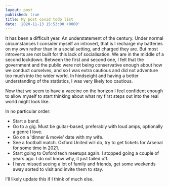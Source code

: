 ```yaml
---
layout: post
published: true
title: My post covid todo list
date: '2020-11-13 15:53:00 +0000'
---
```


It has been a difficult year. An understatement of the century. Under normal circumstances I consider myself an introvert, that is I recharge my batteries on my own rather than in a social setting, and charged they are. But most introverts are not built for this lack of socialisation. We are in the middle of a second lockdown. Between the first and second one, I felt that the government and the public were not being conservative enough about how we conduct ourselves, and so I was extra cautious and did not adventure too much into the wider world. In hindseight and having a better understanding of the statistics, I was very likely too cautious.

Now that we seem to have a vaccine on the horizon I feel confident enough to allow myself to start thinking about what my first steps out into the real world might look like.

In no particular order:

- Start a band.
- Go to a gig. Must be guitar-based, preferably with loud amps, optionally a genre I love.
- Go on a 'dinner & movie' date with my wife.
- See a football match. Oxford United will do, try to get tickets for Arsenal for some time in 2021.
- Start going to Oxford tech meetups again. I stopped going a couple of years ago. I do not know why, it just tailed off.
- I have missed seeing a lot of family and friends, get some weekends away sorted to visit and invite them to stay.

I'll likely update this if I think of much else.
